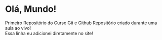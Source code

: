 # Olá, Mundo!
Primeiro Repositório do Curso Git e Github
Repositório criado durante uma aula ao vivo!     
Essa linha eu adicionei diretamente no site!
